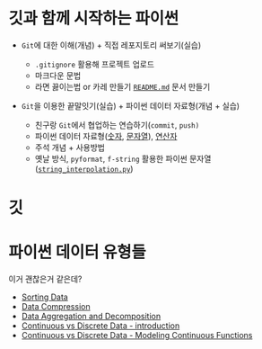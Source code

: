 # 깃과 함께 시작하는 파이썬
+ `Git`에 대한 이해(개념) + 직접 레포지토리 써보기(실습)
  - `.gitignore` 활용해 프로젝트 업로드
  - 마크다운 문법
  - 라면 끓이는법 or 카레 만들기 [`README.md`](http://readme.md) 문서 만들기

+ `Git`을 이용한 끝말잇기(실습) + 파이썬 데이터 자료형(개념 + 실습)
  - 친구랑 `Git`에서 협업하는 연습하기(`commit`, `push)`
  - 파이썬 데이터 자료형([숫자](../2.git+datatypes/numbers.py), [문자열](../2.git+datatypes/string.py)), [연산자](../2.git+datatypes/operators.py)
  - 주석 개념 + 사용방법
  - 옛날 방식, `pyformat`, `f-string` 활용한 파이썬 문자열 ([`string_interpolation.py`](../2.git+datatypes/string_interpolation.py))


# 깃


# 파이썬 데이터 유형들

이거 괜찮은거 같은데?   
* [Sorting Data](https://docs.google.com/document/d/1u8sppk_364mErAgsV9Bn9CQ7WecokBla_cwdDMs0HR8/edit)  
* [Data Compression](https://docs.google.com/document/d/1TcDwmRWRWqxL9FwR8NdQ8w3btr74eBpWV1eWSUspmfQ/edit)
* [Data Aggregation and Decomposition](https://docs.google.com/document/d/1dh_SYK-3T1KsJmKN0canawdjvYlUbkevaP30waYE6f4/edit)
* [Continuous vs Discrete Data - introduction](https://docs.google.com/document/d/1ZvVEeuOt_ly5cVvmqNAyQ1kfRhPWvZCPVsCdF2-1Sso/edit)
* [Continuous vs Discrete Data - Modeling Continuous Functions](https://docs.google.com/document/d/17xk3jFTEL9s83BOYkInWB9s0LPo5qLdtZQvWgU1cZtM/edit)